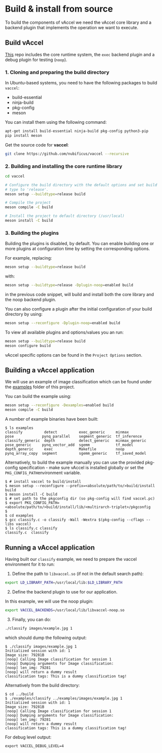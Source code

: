 # Build & install from source

To build the components of vAccel we need the vAccel core library and a
backend plugin that implements the operation we want to execute.

## Build vAccel

[This](https://github.com/nubificus/vaccel) repo includes the core runtime
system, the `exec` backend plugin and a debug plugin for testing (`noop`).

### 1. Cloning and preparing the build directory

In Ubuntu-based systems, you need to have the following packages to build `vaccel`:

- build-essential
- ninja-build
- pkg-config
- meson

You can install them using the following command:

```bash
apt-get install build-essential ninja-build pkg-config python3-pip 
pip install meson
```

Get the source code for **vaccel**:

```bash
git clone https://github.com/nubificus/vaccel --recursive
```

### 2. Building and installing the core runtime library

```bash
cd vaccel

# Configure the build directory with the default options and set build
# type to 'release'.
meson setup --buildtype=release build

# Compile the project
meson compile -C build

# Install the project to default directory (/usr/local)
meson install -C build
```

### 3. Building the plugins

Building the plugins is disabled, by default. You can enable building one or
more plugins at configuration time by setting the corresponding options.

For example, replacing:
```bash
meson setup --buildtype=release build
```

with:
```bash
meson setup --buildtype=release -Dplugin-noop=enabled build
```

in the previous code snippet, will build and install both the core library and
the noop backend plugin.

You can also configure a plugin after the initial configuration of your build
directory by using:
```bash
meson setup --reconfigure -Dplugin-noop=enabled build
```

To view all available plugins and options/values you an run:
```bash
meson setup --buildtype=release build
meson configure build
```

vAccel specific options can be found in the `Project Options` section.

## Building a vAccel application

We will use an example of image classification which can be found under the
[examples](https://github.com/nubificus/vaccel/tree/main/examples) folder of this project.

You can build the example using:
```bash
meson setup --reconfigure -Dexamples=enabled build
meson compile -C build
```

A number of example binaries have been built:
```console
$ ls examples
classify          detect          exec_generic     minmax          pose             pynq_parallel    segment_generic  tf_inference
classify_generic  depth           detect_generic   minmax_generic  pose_generic     pynq_vector_add  sgemm            tf_model
depth_generic     exec            Makefile         noop            pynq_array_copy  segment          sgemm_generic    tf_saved_model
```

Alternatively, to build the example manually you can use the provided pkg-config
specification - make sure vAccel is installed globally or set the
`PKG_CONFIG_PATH`environment variable.

```console
$ # install vaccel to build/install
$ meson setup --reconfigure --prefix=<absolute/path/to/>build/install build
$ meson install -C build
$ # set path to the pkgconfig dir (so pkg-config will find vaccel.pc)
$ export PKG_CONFIG_PATH=<absolute/path/to/>build/install/lib/<multirarch-triplet>/pkgconfig
$
$ cd examples
$ gcc classify.c -o classify -Wall -Wextra $(pkg-config --cflags --libs vaccel)
$ ls classify.c classify
classify.c  classify  
```

## Running a vAccel application

Having built our `classify` example, we need to prepare the vaccel environment for it to run:

1. Define the path to `libvaccel.so` (if not in the default search path):

```bash
export LD_LIBRARY_PATH=/usr/local/lib:$LD_LIBRARY_PATH
```

2. Define the backend plugin to use for our application.

In this example, we will use the noop plugin:

```bash
export VACCEL_BACKENDS=/usr/local/lib/libvaccel-noop.so
```

3. Finally, you can do:

```bash
./classify images/example.jpg 1
```

which should dump the following output:

```console
$ ./classify images/example.jpg 1
Initialized session with id: 1
Image size: 79281B
[noop] Calling Image classification for session 1
[noop] Dumping arguments for Image classification:
[noop] len_img: 79281
[noop] will return a dummy result
classification tags: This is a dummy classification tag!
```
Alternatively from the build directory:

```console
$ cd ../build
$ ./examples/classify ../examples/images/example.jpg 1
Initialized session with id: 1
Image size: 79281B
[noop] Calling Image classification for session 1
[noop] Dumping arguments for Image classification:
[noop] len_img: 79281
[noop] will return a dummy result
classification tags: This is a dummy classification tag!
```

For debug level output:
```
export VACCEL_DEBUG_LEVEL=4
```
